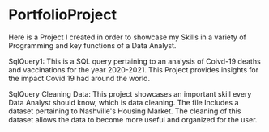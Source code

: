 # PortfolioProject
Here is a Project I created in order to showcase my Skills in a variety of Programming and key functions of a Data Analyst.

  SqlQuery1:
    This is a SQL query pertaining to an analysis of Coivd-19 deaths and vaccinations for the year 2020-2021. This Project provides insights for the impact Covid 19 had around the world.
    
  SqlQuery Cleaning Data:
    This project showcases an important skill every Data Analyst should know, which is data cleaning. 
    The file Includes a dataset pertaining to Nashville's Housing Market. The cleaning of this dataset allows the data to become more useful and organized for the user. 
